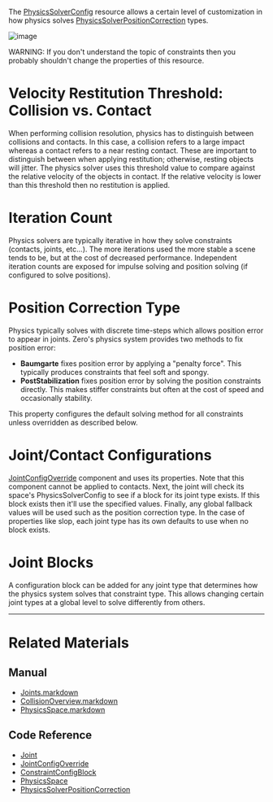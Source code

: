 The [PhysicsSolverConfig](https://github.com/zeroengineteam/ZeroDocs/code_reference/class_reference/PhysicsSolverConfig.markdown) resource allows a certain level of customization in how physics solves [PhysicsSolverPositionCorrection](https://github.com/zeroengineteam/ZeroDocs/code_reference/enum_reference.markdown#physicssolverpositioncor) types.



![image](https://media.githubusercontent.com/media/zeroengineteam/ZeroFiles/master/doc_files/47497.png)


WARNING: If you don't understand the topic of constraints then you probably shouldn't change the properties of this resource.

 #  Velocity Restitution Threshold: Collision vs. Contact
When performing collision resolution, physics has to distinguish between collisions and contacts. In this case, a collision refers to a large impact whereas a contact refers to a near resting contact. These are important to distinguish between when applying restitution; otherwise, resting objects will jitter. The physics solver uses this threshold value to compare against the relative velocity of the objects in contact. If the relative velocity is lower than this threshold then no restitution is applied.

 #  Iteration Count
Physics solvers are typically iterative in how they solve constraints (contacts, joints, etc...). The more iterations used the more stable a scene tends to be, but at the cost of decreased performance. Independent iteration counts are exposed for impulse solving and position solving (if configured to solve positions).

 #  Position Correction Type
Physics typically solves with discrete time-steps which allows position error to appear in joints. Zero's physics system provides two methods to fix position error:
 - **Baumgarte** fixes position error by applying a "penalty force". This typically produces constraints that feel soft and spongy.
 - **PostStabilization** fixes position error by solving the position constraints directly. This makes stiffer constraints but often at the cost of speed and occasionally stability.
 
This property configures the default solving method for all constraints unless overridden as described below.

 #  Joint/Contact Configurations
[JointConfigOverride](https://github.com/zeroengineteam/ZeroDocs/code_reference/class_reference/JointConfigOverride.markdown) component and uses its properties. Note that this component cannot be applied to contacts. Next, the joint will check its space's PhysicsSolverConfig to see if a block for its joint type exists. If this block exists then it'll use the specified values. Finally, any global fallback values will be used such as the position correction type. In the case of properties like slop, each joint type has its own defaults to use when no block exists.

 #  Joint Blocks
A configuration block can be added for any joint type that determines how the physics system solves that constraint type. This allows changing certain joint types at a global level to solve differently from others.

---

 #  Related Materials
 ##  Manual
- [Joints.markdown](https://github.com/zeroengineteam/ZeroDocs/zero_editor_documentation/zeromanual/physics/Joints.markdown)
- [CollisionOverview.markdown](https://github.com/zeroengineteam/ZeroDocs/zero_editor_documentation/zeromanual/physics/CollisionOverview.markdown)
- [PhysicsSpace.markdown](https://github.com/zeroengineteam/ZeroDocs/zero_editor_documentation/zeromanual/physics/PhysicsSpace.markdown)

 ##  Code Reference
- [Joint](https://github.com/zeroengineteam/ZeroDocs/code_reference/class_reference/Joint.markdown)
- [JointConfigOverride](https://github.com/zeroengineteam/ZeroDocs/code_reference/class_reference/JointConfigOverride.markdown)
- [ConstraintConfigBlock](https://github.com/zeroengineteam/ZeroDocs/code_reference/class_reference/ConstraintConfigBlock.markdown)
- [PhysicsSpace](https://github.com/zeroengineteam/ZeroDocs/code_reference/class_reference/PhysicsSpace.markdown)
- [PhysicsSolverPositionCorrection](https://github.com/zeroengineteam/ZeroDocs/code_reference/enum_reference.markdown#physicssolverpositioncor) 

 